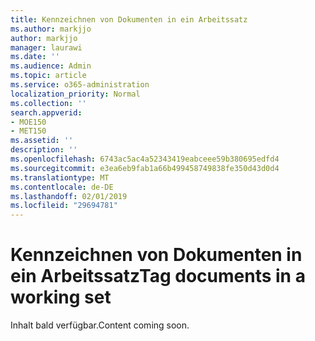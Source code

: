 ```yaml
---
title: Kennzeichnen von Dokumenten in ein Arbeitssatz
ms.author: markjjo
author: markjjo
manager: laurawi
ms.date: ''
ms.audience: Admin
ms.topic: article
ms.service: o365-administration
localization_priority: Normal
ms.collection: ''
search.appverid:
- MOE150
- MET150
ms.assetid: ''
description: ''
ms.openlocfilehash: 6743ac5ac4a52343419eabceee59b380695edfd4
ms.sourcegitcommit: e3ea6eb9fab1a66b499458749838fe350d43d0d4
ms.translationtype: MT
ms.contentlocale: de-DE
ms.lasthandoff: 02/01/2019
ms.locfileid: "29694781"
---
```

# <a name="tag-documents-in-a-working-set"></a><span data-ttu-id="388a4-102">Kennzeichnen von Dokumenten in ein Arbeitssatz</span><span class="sxs-lookup"><span data-stu-id="388a4-102">Tag documents in a working set</span></span>

<span data-ttu-id="388a4-103">Inhalt bald verfügbar.</span><span class="sxs-lookup"><span data-stu-id="388a4-103">Content coming soon.</span></span>
